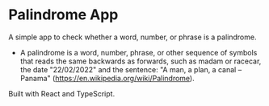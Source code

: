 # Palindrome App

A simple app to check whether a word, number, or phrase is a palindrome.

- A palindrome is a word, number, phrase, or other sequence of symbols that reads the same backwards as forwards, such as madam or racecar, the date "22/02/2022" and the sentence: "A man, a plan, a canal – Panama" (https://en.wikipedia.org/wiki/Palindrome).

Built with React and TypeScript.
